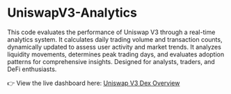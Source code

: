 # UniswapV3-Analytics
This code evaluates the performance of Uniswap V3 through a real-time analytics system.
It calculates daily trading volume and transaction counts, dynamically updated to assess user activity and market trends.
It analyzes liquidity movements, determines peak trading days, and evaluates adoption patterns for comprehensive insights.
Designed for analysts, traders, and DeFi enthusiasts.

👉 View the live dashboard here:
[Uniswap V3 Dex Overview](https://dune.com/jhaybeeofdefi/uniswap-v3-dex-overview)
